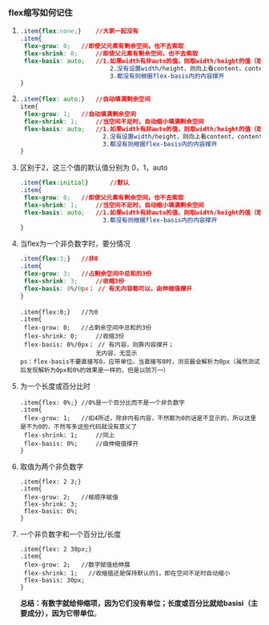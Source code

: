 ### flex缩写如何记住

1. ```css
   .item{flex:none;}	//大家一起没有
   .item{
   	flex-grow: 0;	//即使父元素有剩余空间，也不去索取
   	flex-shrink: 0;		//即使父元素有剩余空间，也不去索取
   	flex-basis: auto;	//1.如果width有非auto的值，则取width/height的值（取决direction）；
       						2.没有设置width/height，则向上看content，content是否有非auto值
       						3.都没有则根据flex-basis内的内容撑开
   }
   ```

2. ```css
   .item{flex: auto;}	//自动填满剩余空间
   item{
   	flex-grow: 1;	//自动填满剩余空间
   	flex-shrink: 1;		//当空间不足时，自动缩小填满剩余空间
   	flex-basis: auto;	//1.如果width有非auto的值，则取width/height的值（取决direction）；
       					  2.没有设置width/height，则向上看content，content是否有非auto值
       					  3.都没有则根据flex-basis内的内容撑开
   }
   ```

3. 区别于2，这三个值的默认值分别为 0，1，auto

   ```css
   .item{flex:initial}		//默认
   .item{
   	flex-grow: 0;	//即使父元素有剩余空间，也不去索取
   	flex-shrink: 1;		//当空间不足时，自动缩小填满剩余空间
   	flex-basis: auto;	//1.如果width有非auto的值，则取width/height的值（取决direction）；    			 2.没有设置width/height，则向上看content，content是否有非auto的值
       					  3.都没有则根据flex-basis内的内容撑开
   }
   ```

4. 当flex为一个非负数字时，要分情况

   ```Css
   .item{flex:3;}	//非0
   .item{
   	flex-grow: 3;	//占剩余空间中总和的3份
   	flex-shrink: 3;		//收缩3份
   	flex-basis: 0%/0px；	// 有无内容都可以，由伸缩值撑开
   }
   ```

   ```
   .item{flex:0;}	//为0
   .item{
   	flex-grow: 0;	//占剩余空间中总和的3份
   	flex-shrink: 0;		//收缩3份
   	flex-basis: 0%/0px；	// 有内容，则靠内容撑开；
   						无内容，无显示
   ps：flex-basis不要直接写0，应带单位。当直接写0时，浏览器会解析为0px（虽然测试后发现解析为0px和0%的效果是一样的，但是以防万一）
   ```

5. 为一个长度或百分比时

   ```
   .item{flex: 0%;}	//0%是一个百分比而不是一个非负数字
   .item{
   	flex-grow: 1;	//如4所述，除非内有内容，不然都为0的话是不显示的，所以这里是不为0的，不然写多这些代码就没有意义了	
   	flex-shrink: 1;		//同上
   	flex-basis: 0%;		//由伸缩值撑开
   }
   ```

6. 取值为两个非负数字

   ```
   .item{flex: 2 3;}
   .item{
   	flex-grow: 2;	//桉顺序赋值
   	flex-shrink: 3;
   	flex-basis: 0%;
   }
   ```

7. 一个非负数字和一个百分比/长度

   ```
   .item{flex: 2 30px;}
   .item{
   	flex-grow: 2;	//数字赋值给伸展
   	flex-shrink: 1;	  //收缩值还是保持默认的1，即在空间不足时自动缩小
   	flex-basis: 30px;
   }
   ```

   **总结：有数字就给伸缩项，因为它们没有单位；长度或百分比就给basisi（主要成分），因为它带单位**。

